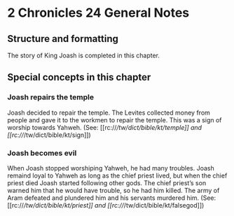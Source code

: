 # 2 Chronicles 24 General Notes
## Structure and formatting

The story of King Joash is completed in this chapter.

## Special concepts in this chapter

### Joash repairs the temple

Joash decided to repair the temple. The Levites collected money from people and gave it to the workmen to repair the temple. This was a sign of worship towards Yahweh. (See: [[rc://*/tw/dict/bible/kt/temple]] and [[rc://*/tw/dict/bible/kt/sign]])

### Joash becomes evil

When Joash stopped worshiping Yahweh, he had many troubles. Joash remaind loyal to Yahweh as long as the chief priest lived, but when the chief priest died Joash started following other gods. The chief priest’s son warned him that he would have trouble, so he had him killed. The army of Aram defeated and plundered him and his servants murdered him. (See: [[rc://*/tw/dict/bible/kt/priest]] and [[rc://*/tw/dict/bible/kt/falsegod]])